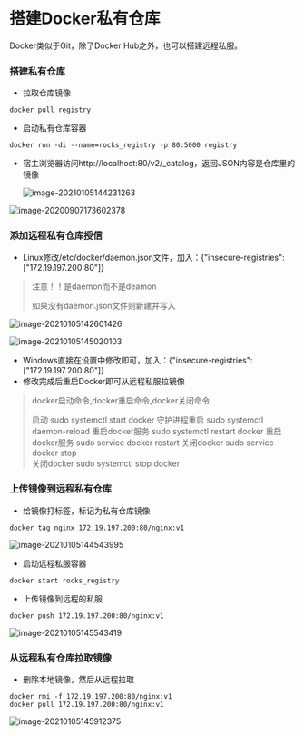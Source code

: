 # 搭建Docker私有仓库

Docker类似于Git，除了Docker Hub之外，也可以搭建远程私服。

### 搭建私有仓库

- 拉取仓库镜像

```shell
docker pull registry
```

- 启动私有仓库容器

```shell
docker run -di --name=rocks_registry -p 80:5000 registry
```

- 宿主浏览器访问http://localhost:80/v2/_catalog，返回JSON内容是仓库里的镜像

  ![image-20210105144231263](http://rocks526.top/lzx/image-20210105144231263.png)

![image-20200907173602378](http://rocks526.top/lzx/image-20200907173602378.png)

### 添加远程私有仓库授信

- Linux修改/etc/docker/daemon.json文件，加入：{"insecure-registries":["172.19.197.200:80"]}

> 注意！！是daemon而不是deamon
>
> 如果没有daemon.json文件则新建并写入

![image-20210105142601426](http://rocks526.top/lzx/image-20210105142601426.png)

![image-20210105145020103](http://rocks526.top/lzx/image-20210105145020103.png)

- Windows直接在设置中修改即可，加入：{"insecure-registries":["172.19.197.200:80"]}
- 修改完成后重启Docker即可从远程私服拉镜像

> docker启动命令,docker重启命令,docker关闭命令
>
> 启动    sudo systemctl start docker
> 守护进程重启  sudo systemctl daemon-reload
> 重启docker服务  sudo systemctl restart  docker
> 重启docker服务  sudo service docker restart
> 关闭docker  sudo service docker stop  
> 关闭docker  sudo systemctl stop docker

### 上传镜像到远程私有仓库

- 给镜像打标签，标记为私有仓库镜像

```shell
docker tag nginx 172.19.197.200:80/nginx:v1
```

![image-20210105144543995](http://rocks526.top/lzx/image-20210105144543995.png)

- 启动远程私服容器

```shell
docker start rocks_registry
```

- 上传镜像到远程的私服

```shell
docker push 172.19.197.200:80/nginx:v1 
```

![image-20210105145543419](http://rocks526.top/lzx/image-20210105145543419.png)

### 从远程私有仓库拉取镜像

- 删除本地镜像，然后从远程拉取

```shell
docker rmi -f 172.19.197.200:80/nginx:v1
docker pull 172.19.197.200:80/nginx:v1
```

![image-20210105145912375](http://rocks526.top/lzx/image-20210105145912375.png)